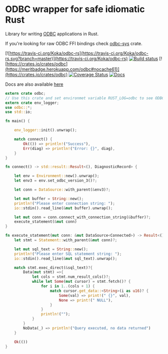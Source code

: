 # ODBC wrapper for safe idiomatic Rust

Library for writing [ODBC](https://msdn.microsoft.com/en-us/library/ms710154.aspx) applications in Rust.

If you're looking for raw ODBC FFI bindings check [odbc-sys](https://github.com/pacman82/odbc-sys) crate.

[![https://travis-ci.org/Koka/odbc-rs](https://travis-ci.org/Koka/odbc-rs.svg?branch=master)](https://travis-ci.org/Koka/odbc-rs)
[![Build status](https://ci.appveyor.com/api/projects/status/45ovhoic0wg7mnv5/branch/master?svg=true)](https://ci.appveyor.com/project/Koka/odbc-rs/branch/master)
[![https://crates.io/crates/odbc](https://meritbadge.herokuapp.com/odbc#nocache61)](https://crates.io/crates/odbc)
[![Coverage Status](https://coveralls.io/repos/github/Koka/odbc-rs/badge.svg)](https://coveralls.io/github/Koka/odbc-rs)
[![Docs](https://docs.rs/odbc/badge.svg)](https://docs.rs/odbc)

Docs are also available [here](http://koka.github.io/odbc-rs/odbc/)

```rust
extern crate odbc;
// Use this crate and set environmet variable RUST_LOG=odbc to see ODBC warnings
extern crate env_logger;
use odbc::*;
use std::io;

fn main() {

    env_logger::init().unwrap();

    match connect() {
        Ok(()) => println!("Success"),
        Err(diag) => println!("Error: {}", diag),
    }
}

fn connect() -> std::result::Result<(), DiagnosticRecord> {

    let env = Environment::new().unwrap();
    let env3 = env.set_odbc_version_3()?;

    let conn = DataSource::with_parent(&env3)?;

    let mut buffer = String::new();
    println!("Please enter connection string: ");
    io::stdin().read_line(&mut buffer).unwrap();

    let mut conn = conn.connect_with_connection_string(&buffer)?;
    execute_statement(&mut conn)
}

fn execute_statement(mut conn: &mut DataSource<Connected>) -> Result<()> {
    let stmt = Statement::with_parent(&mut conn)?;

    let mut sql_text = String::new();
    println!("Please enter SQL statement string: ");
    io::stdin().read_line(&mut sql_text).unwrap();

    match stmt.exec_direct(&sql_text)?{
        Data(mut stmt) =>{
            let cols = stmt.num_result_cols()?;
            while let Some(mut cursor) = stmt.fetch()? {
                for i in 1..(cols + 1) {
                    match cursor.get_data::<String>(i as u16)? {
                        Some(val) => print!(" {}", val),
                        None => print!(" NULL"),
                    }
                }
                println!("");
            }
        }
        NoData(_) => println!("Query executed, no data returned")
    }

    Ok(())
}
```
